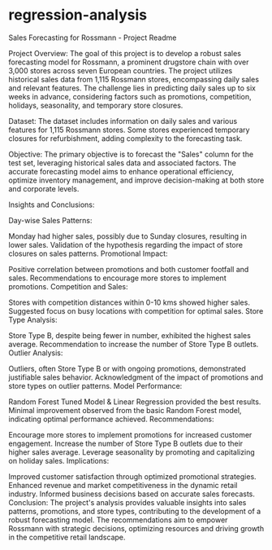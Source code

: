 # regression-analysis
Sales Forecasting for Rossmann - Project Readme

Project Overview: The goal of this project is to develop a robust sales forecasting model for Rossmann, a prominent drugstore chain with over 3,000 stores across seven European countries. The project utilizes historical sales data from 1,115 Rossmann stores, encompassing daily sales and relevant features. The challenge lies in predicting daily sales up to six weeks in advance, considering factors such as promotions, competition, holidays, seasonality, and temporary store closures.

Dataset: The dataset includes information on daily sales and various features for 1,115 Rossmann stores. Some stores experienced temporary closures for refurbishment, adding complexity to the forecasting task.

Objective: The primary objective is to forecast the "Sales" column for the test set, leveraging historical sales data and associated factors. The accurate forecasting model aims to enhance operational efficiency, optimize inventory management, and improve decision-making at both store and corporate levels.

Insights and Conclusions:

Day-wise Sales Patterns:

Monday had higher sales, possibly due to Sunday closures, resulting in lower sales.
Validation of the hypothesis regarding the impact of store closures on sales patterns.
Promotional Impact:

Positive correlation between promotions and both customer footfall and sales.
Recommendations to encourage more stores to implement promotions.
Competition and Sales:

Stores with competition distances within 0-10 kms showed higher sales.
Suggested focus on busy locations with competition for optimal sales.
Store Type Analysis:

Store Type B, despite being fewer in number, exhibited the highest sales average.
Recommendation to increase the number of Store Type B outlets.
Outlier Analysis:

Outliers, often Store Type B or with ongoing promotions, demonstrated justifiable sales behavior.
Acknowledgment of the impact of promotions and store types on outlier patterns.
Model Performance:

Random Forest Tuned Model & Linear Regression provided the best results.
Minimal improvement observed from the basic Random Forest model, indicating optimal performance achieved.
Recommendations:

Encourage more stores to implement promotions for increased customer engagement.
Increase the number of Store Type B outlets due to their higher sales average.
Leverage seasonality by promoting and capitalizing on holiday sales.
Implications:

Improved customer satisfaction through optimized promotional strategies.
Enhanced revenue and market competitiveness in the dynamic retail industry.
Informed business decisions based on accurate sales forecasts.
Conclusion: The project's analysis provides valuable insights into sales patterns, promotions, and store types, contributing to the development of a robust forecasting model. The recommendations aim to empower Rossmann with strategic decisions, optimizing resources and driving growth in the competitive retail landscape.
